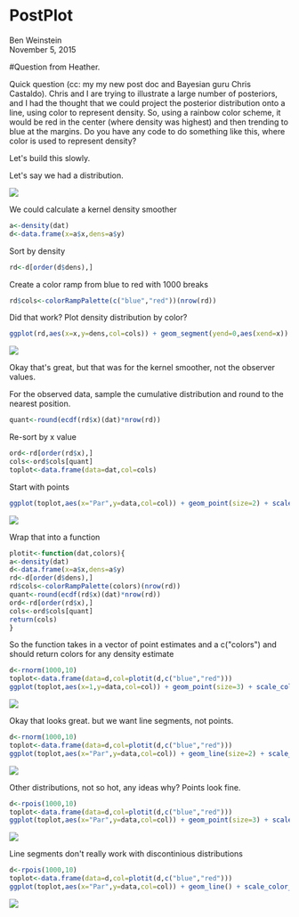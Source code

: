 # PostPlot
Ben Weinstein  
November 5, 2015  

#Question from Heather.

Quick question (cc: my my new post doc and Bayesian guru Chris Castaldo). Chris and I are trying to illustrate a large number of posteriors, and I had the thought that we could project the posterior distribution onto a line, using color to represent density. So, using a rainbow color scheme, it would be red in the center (where density was highest) and then trending to blue at the margins. Do you have any code to do something like this, where color is used to represent density?

Let's build this slowly.

Let's say we had a distribution.

![](PostColor_files/figure-html/unnamed-chunk-1-1.png) 

We could calculate a kernel density smoother

```r
a<-density(dat)
d<-data.frame(x=a$x,dens=a$y)
```

Sort by density


```r
rd<-d[order(d$dens),]
```

Create a color ramp from blue to red with 1000 breaks

```r
rd$cols<-colorRampPalette(c("blue","red"))(nrow(rd))
```

Did that work? Plot density distribution by color?


```r
ggplot(rd,aes(x=x,y=dens,col=cols)) + geom_segment(yend=0,aes(xend=x)) + scale_color_identity() + theme_bw()
```

![](PostColor_files/figure-html/unnamed-chunk-5-1.png) 

Okay that's great, but that was for the kernel smoother, not the observer values.

For the observed data, sample the cumulative distribution and round to the nearest position.


```r
quant<-round(ecdf(rd$x)(dat)*nrow(rd))
```

Re-sort by x value


```r
ord<-rd[order(rd$x),]
cols<-ord$cols[quant]
toplot<-data.frame(data=dat,col=cols)
```

Start with points

```r
ggplot(toplot,aes(x="Par",y=data,col=col)) + geom_point(size=2) + scale_color_identity()
```

![](PostColor_files/figure-html/unnamed-chunk-8-1.png) 

Wrap that into a function


```r
plotit<-function(dat,colors){
a<-density(dat)
d<-data.frame(x=a$x,dens=a$y)
rd<-d[order(d$dens),]
rd$cols<-colorRampPalette(colors)(nrow(rd))
quant<-round(ecdf(rd$x)(dat)*nrow(rd))
ord<-rd[order(rd$x),]
cols<-ord$cols[quant]
return(cols)  
}
```

So the function takes in a vector of point estimates and a c("colors") and should return colors for any density estimate


```r
d<-rnorm(1000,10)
toplot<-data.frame(data=d,col=plotit(d,c("blue","red")))
ggplot(toplot,aes(x=1,y=data,col=col)) + geom_point(size=3) + scale_color_identity()
```

![](PostColor_files/figure-html/unnamed-chunk-10-1.png) 

Okay that looks great. but we want line segments, not points.


```r
d<-rnorm(1000,10)
toplot<-data.frame(data=d,col=plotit(d,c("blue","red")))
ggplot(toplot,aes(x="Par",y=data,col=col)) + geom_line(size=2) + scale_color_identity()
```

![](PostColor_files/figure-html/unnamed-chunk-11-1.png) 

Other distributions, not so hot, any ideas why?
Points look fine.

```r
d<-rpois(1000,10)
toplot<-data.frame(data=d,col=plotit(d,c("blue","red")))
ggplot(toplot,aes(x="Par",y=data,col=col)) + geom_point(size=3) + scale_color_identity()
```

![](PostColor_files/figure-html/unnamed-chunk-12-1.png) 

Line segments don't really work with discontinious distributions

```r
d<-rpois(1000,10)
toplot<-data.frame(data=d,col=plotit(d,c("blue","red")))
ggplot(toplot,aes(x="Par",y=data,col=col)) + geom_line() + scale_color_identity()
```

![](PostColor_files/figure-html/unnamed-chunk-13-1.png) 
